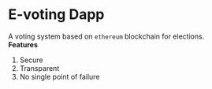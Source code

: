 # E-voting Dapp
A voting system based on `ethereum` blockchain for elections.\
__Features__
1. Secure
2. Transparent
3. No single point of failure
